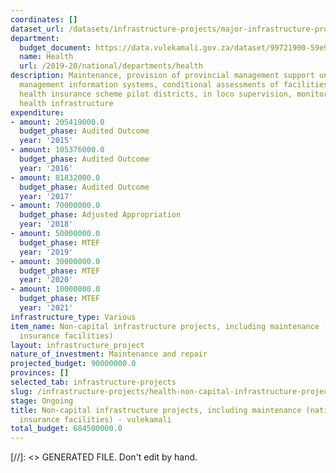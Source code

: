 ```yaml
---
coordinates: []
dataset_url: /datasets/infrastructure-projects/major-infrastructure-projects-by-national-departments
department:
  budget_document: https://data.vulekamali.gov.za/dataset/99721900-59e9-476f-99fc-2d0518a5289b/resource/a4d3cfec-1b10-4d59-b33d-5fa321776c6c/download/vote-16-health.pdf
  name: Health
  url: /2019-20/national/departments/health
description: Maintenance, provision of provincial management support units and project
  management information systems, conditional assessments of facilities in national
  health insurance scheme pilot districts, in loco supervision, monitoring of 10-year
  health infrastructure
expenditure:
- amount: 205419000.0
  budget_phase: Audited Outcome
  year: '2015'
- amount: 105376000.0
  budget_phase: Audited Outcome
  year: '2016'
- amount: 81832000.0
  budget_phase: Audited Outcome
  year: '2017'
- amount: 70000000.0
  budget_phase: Adjusted Appropriation
  year: '2018'
- amount: 50000000.0
  budget_phase: MTEF
  year: '2019'
- amount: 30000000.0
  budget_phase: MTEF
  year: '2020'
- amount: 10000000.0
  budget_phase: MTEF
  year: '2021'
infrastructure_type: Various
item_name: Non-capital infrastructure projects, including maintenance (national health
  insurance facilities)
layout: infrastructure_project
nature_of_investment: Maintenance and repair
projected_budget: 90000000.0
provinces: []
selected_tab: infrastructure-projects
slug: /infrastructure-projects/health-non-capital-infrastructure-projects-including-maintenance-national-health-insurance-facilities
stage: Ongoing
title: Non-capital infrastructure projects, including maintenance (national health
  insurance facilities) - vulekamali
total_budget: 684500000.0
---
```

[//]: <> GENERATED FILE. Don't edit by hand.
